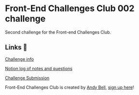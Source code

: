 # Front-End Challenges Club 002 challenge

 Second challenge for the Front-end Challenges Club.

 ## Links 🔗
 [Challenge info](https://front-end-challenges.club/challenge-002-toggle-switch/)

 [Notion log of notes and questions](https://www.notion.so/superterrific/Challenge-002-Toggle-Switch-d148a8e263f447c2a8ef0fcce8801a02)

 [Challenge Submission](https://superterrific.github.io/fecc-002/)

 Front-End Challenges Club is created by [Andy Bell](https://hankchizljaw.com/), [sign up here](https://front-end-challenges.club/)!

